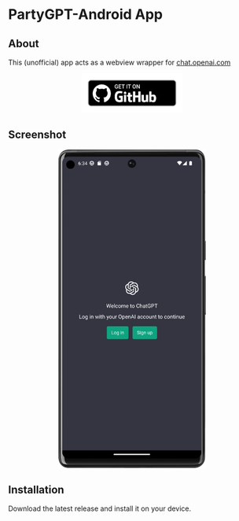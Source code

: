 # PartyGPT-Android App

## About

This (unofficial) app acts as a webview wrapper for [chat.openai.com](https://chat.openai.com)


<div align="center">
<a href='https://github.com/migueldiasster/ChatGPT-Android/blob/master/ChatGPT.apk'><img alt='Get it on Github' src='./docs/assets/badge_github.png' height='80px'/></a>
</div>

## Screenshot

<div align="center">
<img src="./docs/assets/Screenshot_Pixel6pro.png" width="300"  />
</div>

## Installation

Download the latest release and install it on your device.
